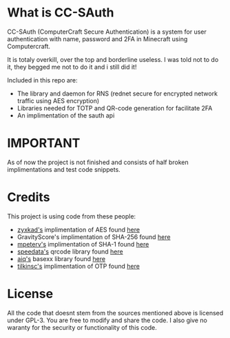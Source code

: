 # What is CC-SAuth

CC-SAuth (ComputerCraft Secure Authentication) is a system for user authentication with name, password and 2FA in Minecraft using Computercraft.

It is totaly overkill, over the top and borderline useless. I was told not to do it, they begged me not to do it and i still did it!

Included in this repo are:
* The library and daemon for RNS (rednet secure for encrypted network traffic using AES encryption)
* Libraries needed for TOTP and QR-code generation for facilitate 2FA
* An implimentation of the sauth api


# IMPORTANT

As of now the project is not finished and consists of half broken implimentations and test code snippets.

# Credits

This project is using code from these people:

* [zyxkad's](https://github.com/zyxkad) implimentation of AES found [here](https://forums.computercraft.cc/index.php?topic=487.0)
* GravityScore's implimentation of SHA-256 found [here](https://www.computercraft.info/forums2/index.php?/topic/8169-sha-256-in-pure-lua/)
* [mpeterv's](https://github.com/mpeterv) implimentation of SHA-1 found [here](https://github.com/mpeterv/sha1?tab=readme-ov-file)
* [speedata's](https://github.com/speedata) qrcode library found [here](http://speedata.github.io/luaqrcode/)
* [aiq's](https://github.com/aiq) basexx library found [here](https://github.com/aiq/basexx)
* [tilkinsc's](https://github.com/tilkinsc) implimentation of OTP found [here](https://github.com/tilkinsc/LuaOTP/tree/master)

# License

All the code that doesnt stem from the sources mentioned above is licensed under GPL-3. You are free to modify and share the code. I also give no waranty for the security or functionality of this code.